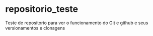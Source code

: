 # repositorio_teste
Teste de repositorio para ver o funcionamento do Git e github e seus versionamentos e clonagens
